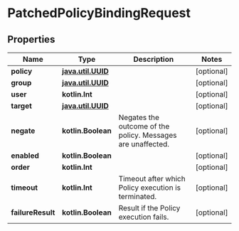 
# PatchedPolicyBindingRequest

## Properties
Name | Type | Description | Notes
------------ | ------------- | ------------- | -------------
**policy** | [**java.util.UUID**](java.util.UUID.md) |  |  [optional]
**group** | [**java.util.UUID**](java.util.UUID.md) |  |  [optional]
**user** | **kotlin.Int** |  |  [optional]
**target** | [**java.util.UUID**](java.util.UUID.md) |  |  [optional]
**negate** | **kotlin.Boolean** | Negates the outcome of the policy. Messages are unaffected. |  [optional]
**enabled** | **kotlin.Boolean** |  |  [optional]
**order** | **kotlin.Int** |  |  [optional]
**timeout** | **kotlin.Int** | Timeout after which Policy execution is terminated. |  [optional]
**failureResult** | **kotlin.Boolean** | Result if the Policy execution fails. |  [optional]



